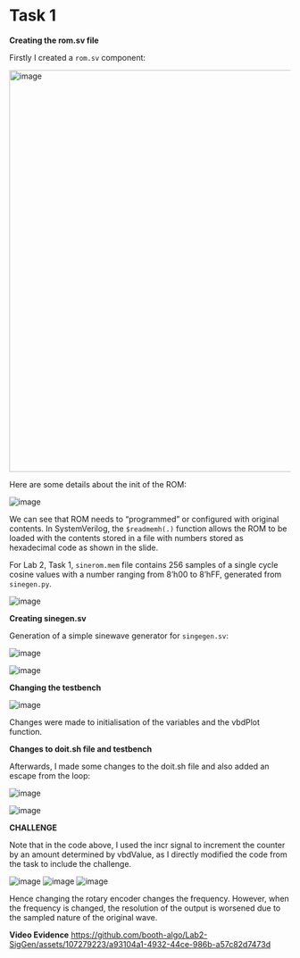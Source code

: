 # Task 1 #

**Creating the rom.sv file**

Firstly I created a `rom.sv` component:

<img width="720" alt="image" src="https://user-images.githubusercontent.com/69715492/198234970-feee656b-5643-4f28-9d59-657c69658909.png">

Here are some details about the init of the ROM:

![image](https://github.com/booth-algo/Lab2-SigGen/assets/107279223/9884b918-2718-45d0-bc9b-0f089f9a004c)

We can see that ROM needs to “programmed” or configured with original contents. In SystemVerilog, the `$readmemh(.)` function allows the ROM to be loaded with the contents stored in a file with numbers stored as hexadecimal code as shown in the slide.

For Lab 2, Task 1, `sinerom.mem` file contains 256 samples of a single cycle cosine values with a number ranging from 8’h00 to 8’hFF, generated from `sinegen.py`.

![image](https://github.com/booth-algo/Lab2-SigGen/assets/107279223/b3f3e2e9-db6a-4b91-b40d-267ef4047b83)

**Creating sinegen.sv**

Generation of a simple sinewave generator for `singegen.sv`:

![image](https://github.com/booth-algo/Lab2-SigGen/assets/107279223/b2592e79-d7a0-42ee-825d-abb1e4b62984)

![image](https://github.com/booth-algo/Lab2-SigGen/assets/107279223/f237efda-6817-4930-b878-4186e7e71ae1)

**Changing the testbench**

![image](https://github.com/booth-algo/Lab2-SigGen/assets/107279223/fef1f55f-a8b2-45c1-b28c-50206679441d)

Changes were made to initialisation of the variables and the vbdPlot function. 

**Changes to doit.sh file and testbench**

Afterwards, I made some changes to the doit.sh file and also added an escape from the loop:

![image](https://github.com/booth-algo/Lab2-SigGen/assets/107279223/809fa136-e111-46aa-808f-ed6b85f0a9f1)

![image](https://github.com/booth-algo/Lab2-SigGen/assets/107279223/10d04310-a558-417a-b425-c7d2e625ecb7)

**CHALLENGE**

Note that in the code above, I used the incr signal to increment the counter by an amount determined by vbdValue, as I directly modified the code from the task to include the challenge.

![image](https://github.com/booth-algo/Lab2-SigGen/assets/107279223/e0b13750-c0d1-49f2-99d9-4dedc32e20fb)
![image](https://github.com/booth-algo/Lab2-SigGen/assets/107279223/85363f87-7a8b-48c6-ade3-e69c326e56cb)
![image](https://github.com/booth-algo/Lab2-SigGen/assets/107279223/72bc8519-5502-45f1-af21-c6e313334bd7)

Hence changing the rotary encoder changes the frequency. However, when the frequency is changed, the resolution of the output is worsened due to the sampled nature of the original wave.

**Video Evidence**
https://github.com/booth-algo/Lab2-SigGen/assets/107279223/a93104a1-4932-44ce-986b-a57c82d7473d








